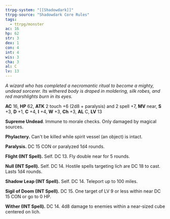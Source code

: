 ```yaml
---
ttrpg-system: "[[Shadowdark]]"
ttrpg-source: "Shadowdark Core Rules"
tags:
  - ttrpg/monster
ac: 16
hp: 62
str: 3
dex: 1
con: 4
int: 4
wis: 3
cha: 3
al: C
lv: 13
---
```


_A wizard who has completed a necromantic ritual to become a mighty, undead sorcerer. Its withered body is draped in moldering, silk robes, and red marshlights burn in its eyes._

**AC** 16, **HP** 62, **ATK** 2 touch +6 (2d8 + paralysis) and 2 spell +7, **MV** near, **S** +3, **D** +1, **C** +4, **I** +4, **W** +3, **Ch** +3, **AL** C, **LV** 13

**Supreme Undead**. Immune to morale checks. Only damaged by magical sources. 

**Phylactery.** Can't be killed while spirit vessel (an object) is intact. 

**Paralysis.** DC 15 CON or paralyzed 1d4 rounds. 

**Flight (INT Spell).** Self. DC 13. Fly double near for 5 rounds. 

**Null (INT Spell).** Self. DC 14. Hostile spells targeting lich are DC 18 to cast. Lasts 1d4 rounds. 

**Shadow Leap (INT Spell).** Self. DC 14. Teleport up to 100 miles. 

**Sigil of Doom (INT Spell).** DC 15. One target of LV 9 or less within near DC 15 CON or go to 0 HP. 

**Wither (INT Spell).** DC 14. 4d8 damage to enemies within a near-sized cube centered on lich.

